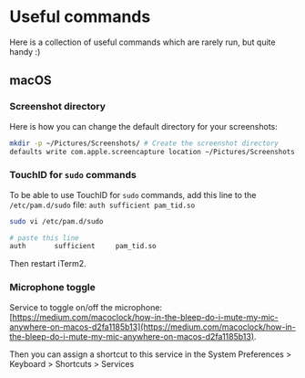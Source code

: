 # Useful commands

Here is a collection of useful commands which are rarely run, but quite handy :)

## macOS

### Screenshot directory

Here is how you can change the default directory for your screenshots:

```sh
mkdir -p ~/Pictures/Screenshots/ # Create the screenshot directory
defaults write com.apple.screencapture location ~/Pictures/Screenshots # Define your new directory as the screenshot destination
```

### TouchID for `sudo` commands

To be able to use TouchID for `sudo` commands, add this line to the `/etc/pam.d/sudo` file: `auth sufficient pam_tid.so`

```sh
sudo vi /etc/pam.d/sudo

# paste this line
auth       sufficient     pam_tid.so
```

Then restart iTerm2.

### Microphone toggle

Service to toggle on/off the microphone: [https://medium.com/macoclock/how-in-the-bleep-do-i-mute-my-mic-anywhere-on-macos-d2fa1185b13](https://medium.com/macoclock/how-in-the-bleep-do-i-mute-my-mic-anywhere-on-macos-d2fa1185b13).

Then you can assign a shortcut to this service in the System Preferences > Keyboard > Shortcuts > Services
